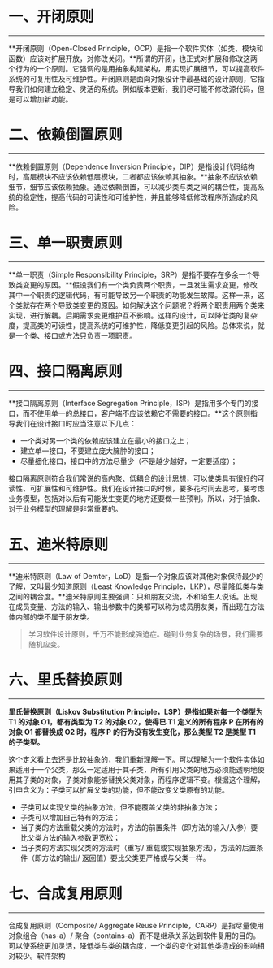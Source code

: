 # 一、开闭原则

---

**开闭原则（Open-Closed Principle，OCP）是指一个软件实体（如类、模块和函数）应该对扩展开放，对修改关闭。**所谓的开闭，也正式对扩展和修改这两个行为的一个原则。它强调的是用抽象构建架构，用实现扩展细节，可以提高软件系统的可复用性及可维护性。开闭原则是面向对象设计中最基础的设计原则，它指导我们如何建立稳定、灵活的系统。例如版本更新，我们尽可能不修改源代码，但是可以增加新功能。

# 二、依赖倒置原则

---

**依赖倒置原则（Dependence Inversion Principle，DIP）是指设计代码结构时，高层模块不应该依赖低层模块，二者都应该依赖其抽象。**抽象不应该依赖细节，细节应该依赖抽象。通过依赖倒置，可以减少类与类之间的耦合性，提高系统的稳定性，提高代码的可读性和可维护性，并且能够降低修改程序所造成的风险。

# 三、单一职责原则

---

**单一职责（Simple Responsibility Principle，SRP）是指不要存在多余一个导致类变更的原因。**假设我们有一个类负责两个职责，一旦发生需求变更，修改其中一个职责的逻辑代码，有可能导致另一个职责的功能发生故障。这样一来，这个类就存在两个导致类变更的原因。如何解决这个问题呢？将两个职责用两个类来实现，进行解耦。后期需求变更维护互不影响。这样的设计，可以降低类的复杂度，提高类的可读性，提高系统的可维护性，降低变更引起的风险。总体来说，就是一个类、接口或方法只负责一项职责。

# 四、接口隔离原则

---

**接口隔离原则（Interface Segregation Principle，ISP）是指用多个专门的接口，而不使用单一的总接口，客户端不应该依赖它不需要的接口。**这个原则指导我们在设计接口时应当注意以下几点：

- 一个类对另一个类的依赖应该建立在最小的接口之上；
- 建立单一接口，不要建立庞大臃肿的接口；
- 尽量细化接口，接口中的方法尽量少（不是越少越好，一定要适度）；

接口隔离原则符合我们常说的高内聚、低耦合的设计思想，可以使类具有很好的可读性、可扩展性和可维护性。我们在设计接口的时候，要多花时间去思考，要考虑业务模型，包括对以后有可能发生变更的地方还要做一些预判。所以，对于抽象、对于业务模型的理解是非常重要的。

# 五、迪米特原则

---

**迪米特原则（Law of Demter，LoD）是指一个对象应该对其他对象保持最少的了解，又叫最少知道原则（Least Knowledge Principle，LKP），尽量降低类与类之间的耦合度。**迪米特原则主要强调：只和朋友交流，不和陌生人说话。出现在成员变量、方法的输入、输出参数中的类都可以称为成员朋友类，而出现在方法体内部的类不属于朋友类。

> 学习软件设计原则，千万不能形成强迫症。碰到业务复杂的场景，我们需要随机应变。

# 六、里氏替换原则

---

**里氏替换原则（Liskov Substitution Principle，LSP）是指如果对每一个类型为 T1 的对象 O1，都有类型为 T2 的对象 O2，使得已 T1 定义的所有程序 P 在所有的对象 O1 都替换成 O2 时，程序 P 的行为没有发生变化，那么类型 T2 是类型 T1 的子类型。**

这个定义看上去还是比较抽象的，我们重新理解一下。可以理解为一个软件实体如果适用于一个父类，那么一定适用于其子类，所有引用父类的地方必须能透明地使用其子类的对象，子类对象能够替换父类对象，而程序逻辑不变。根据这个理解，引申含义为：子类可以扩展父类的功能，但不能改变父类原有的功能。

- 子类可以实现父类的抽象方法，但不能覆盖父类的非抽象方法；
- 子类可以增加自己特有的方法；
- 当子类的方法重载父类的方法时，方法的前置条件（即方法的输入/入参）要比父类方法的输入参数更宽松；
- 当子类的方法实现父类的方法时（重写/ 重载或实现抽象方法），方法的后置条件（即方法的输出/ 返回值）要比父类更严格或与父类一样。

# 七、合成复用原则

---

合成复用原则（Composite/ Aggregate Reuse Principle，CARP）是指尽量使用对象组合（has-a）/ 聚合（contains-a）而不是继承关系达到软件复用的目的。可以使系统更加灵活，降低类与类的耦合度，一个类的变化对其他类造成的影响相对较少。软件架构